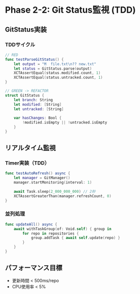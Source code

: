# Phase 2-2: Git Status監視 (TDD)

## GitStatus実装

### TDDサイクル
```swift
// RED
func testParseGitStatus() {
    let output = "M  file.txt\n?? new.txt"
    let status = GitStatus.parse(output)
    XCTAssertEqual(status.modified.count, 1)
    XCTAssertEqual(status.untracked.count, 1)
}

// GREEN -> REFACTOR
struct GitStatus {
    let branch: String
    let modified: [String]
    let untracked: [String]
    
    var hasChanges: Bool {
        !modified.isEmpty || !untracked.isEmpty
    }
}
```

## リアルタイム監視

### Timer実装（TDD）
```swift
func testAutoRefresh() async {
    let manager = GitManager()
    manager.startMonitoring(interval: 1)
    
    await Task.sleep(2_000_000_000) // 2秒
    XCTAssertGreaterThan(manager.refreshCount, 0)
}
```

### 並列処理
```swift
func updateAll() async {
    await withTaskGroup(of: Void.self) { group in
        for repo in repositories {
            group.addTask { await self.update(repo) }
        }
    }
}
```

## パフォーマンス目標
- 更新時間 < 500ms/repo
- CPU使用率 < 5%